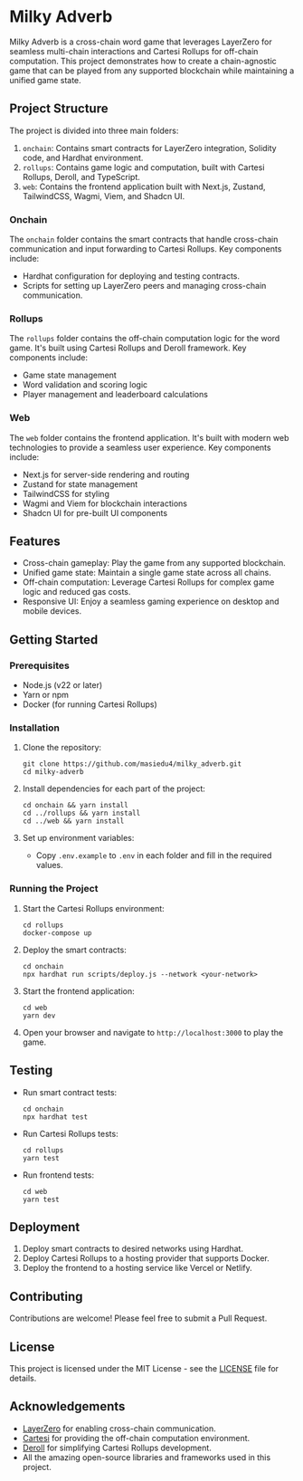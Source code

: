 # Milky Adverb

Milky Adverb is a cross-chain word game that leverages LayerZero for seamless multi-chain interactions and Cartesi Rollups for off-chain computation. This project demonstrates how to create a chain-agnostic game that can be played from any supported blockchain while maintaining a unified game state.

## Project Structure

The project is divided into three main folders:

1. `onchain`: Contains smart contracts for LayerZero integration, Solidity code, and Hardhat environment.
2. `rollups`: Contains game logic and computation, built with Cartesi Rollups, Deroll, and TypeScript.
3. `web`: Contains the frontend application built with Next.js, Zustand, TailwindCSS, Wagmi, Viem, and Shadcn UI.

### Onchain

The `onchain` folder contains the smart contracts that handle cross-chain communication and input forwarding to Cartesi Rollups. Key components include:

- Hardhat configuration for deploying and testing contracts.
- Scripts for setting up LayerZero peers and managing cross-chain communication.

### Rollups

The `rollups` folder contains the off-chain computation logic for the word game. It's built using Cartesi Rollups and Deroll framework. Key components include:

- Game state management
- Word validation and scoring logic
- Player management and leaderboard calculations

### Web

The `web` folder contains the frontend application. It's built with modern web technologies to provide a seamless user experience. Key components include:

- Next.js for server-side rendering and routing
- Zustand for state management
- TailwindCSS for styling
- Wagmi and Viem for blockchain interactions
- Shadcn UI for pre-built UI components

## Features

- Cross-chain gameplay: Play the game from any supported blockchain.
- Unified game state: Maintain a single game state across all chains.
- Off-chain computation: Leverage Cartesi Rollups for complex game logic and reduced gas costs.
- Responsive UI: Enjoy a seamless gaming experience on desktop and mobile devices.

## Getting Started

### Prerequisites

- Node.js (v22 or later)
- Yarn or npm
- Docker (for running Cartesi Rollups)

### Installation

1. Clone the repository:
   ```
   git clone https://github.com/masiedu4/milky_adverb.git
   cd milky-adverb
   ```

2. Install dependencies for each part of the project:
   ```
   cd onchain && yarn install
   cd ../rollups && yarn install
   cd ../web && yarn install
   ```

3. Set up environment variables:
   - Copy `.env.example` to `.env` in each folder and fill in the required values.

### Running the Project

1. Start the Cartesi Rollups environment:
   ```
   cd rollups
   docker-compose up
   ```

2. Deploy the smart contracts:
   ```
   cd onchain
   npx hardhat run scripts/deploy.js --network <your-network>
   ```

3. Start the frontend application:
   ```
   cd web
   yarn dev
   ```

4. Open your browser and navigate to `http://localhost:3000` to play the game.

## Testing

- Run smart contract tests:
  ```
  cd onchain
  npx hardhat test
  ```

- Run Cartesi Rollups tests:
  ```
  cd rollups
  yarn test
  ```

- Run frontend tests:
  ```
  cd web
  yarn test
  ```

## Deployment

1. Deploy smart contracts to desired networks using Hardhat.
2. Deploy Cartesi Rollups to a hosting provider that supports Docker.
3. Deploy the frontend to a hosting service like Vercel or Netlify.

## Contributing

Contributions are welcome! Please feel free to submit a Pull Request.

## License

This project is licensed under the MIT License - see the [LICENSE](LICENSE) file for details.

## Acknowledgements

- [LayerZero](https://layerzero.network/) for enabling cross-chain communication.
- [Cartesi](https://cartesi.io/) for providing the off-chain computation environment.
- [Deroll](https://github.com/tuler/deroll) for simplifying Cartesi Rollups development.
- All the amazing open-source libraries and frameworks used in this project.